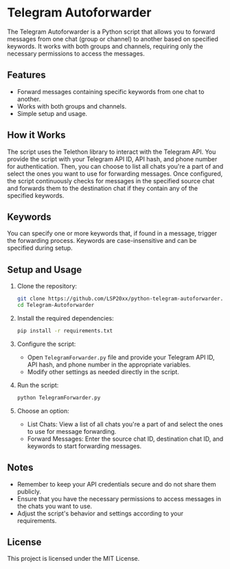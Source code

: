 # Telegram Autoforwarder

The Telegram Autoforwarder is a Python script that allows you to forward messages from one chat (group or channel) to another based on specified keywords. It works with both groups and channels, requiring only the necessary permissions to access the messages.

## Features

- Forward messages containing specific keywords from one chat to another.
- Works with both groups and channels.
- Simple setup and usage.

## How it Works

The script uses the Telethon library to interact with the Telegram API. You provide the script with your Telegram API ID, API hash, and phone number for authentication. Then, you can choose to list all chats you're a part of and select the ones you want to use for forwarding messages. Once configured, the script continuously checks for messages in the specified source chat and forwards them to the destination chat if they contain any of the specified keywords.

## Keywords

You can specify one or more keywords that, if found in a message, trigger the forwarding process. Keywords are case-insensitive and can be specified during setup.

## Setup and Usage

1. Clone the repository:

   ```bash
   git clone https://github.com/LSP20xx/python-telegram-autoforwarder.git
   cd Telegram-Autoforwarder
   ```

2. Install the required dependencies:

   ```bash
   pip install -r requirements.txt
   ```

3. Configure the script:

   - Open `TelegramForwarder.py` file and provide your Telegram API ID, API hash, and phone number in the appropriate variables.
   - Modify other settings as needed directly in the script.

4. Run the script:

   ```bash
   python TelegramForwarder.py
   ```

5. Choose an option:
   - List Chats: View a list of all chats you're a part of and select the ones to use for message forwarding.
   - Forward Messages: Enter the source chat ID, destination chat ID, and keywords to start forwarding messages.

## Notes

- Remember to keep your API credentials secure and do not share them publicly.
- Ensure that you have the necessary permissions to access messages in the chats you want to use.
- Adjust the script's behavior and settings according to your requirements.

## License

This project is licensed under the MIT License.
